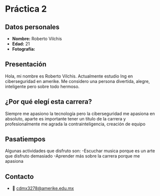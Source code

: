 # Práctica 2

## Datos personales
- **Nombre:** Roberto Vilchis
- **Edad:** 21
- **Fotografía:**  


## Presentación
Hola, mi nombre es Roberto Vilchis. Actualmente estudio Ing en ciberseguridad en amerike. Me considero una persona divertida, alegre, inteligente pero sobre todo hermoso.

## ¿Por qué elegí esta carrera?
Siempre me apasiono la tecnología pero la ciberseguridad me apasiona en absoluto, aparte es importante tener un titulo de la carrera y profesionalmente me agrada la contrainteligencia, creación de equipo

## Pasatiempos
Algunas actividades que disfruto son:
-Escuchar musica porque es un arte que disfruto demasiado
-Aprender más sobre la carrera porque me apasiona 

## Contacto
- 📧 cdmx3278@amerike.edu.mx

